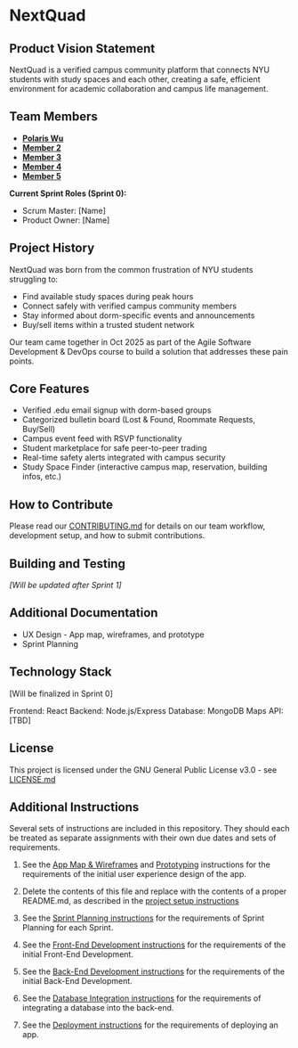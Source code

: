 # NextQuad

## Product Vision Statement
NextQuad is a verified campus community platform that connects NYU students with study spaces and each other, creating a safe, efficient environment for academic collaboration and campus life management.

## Team Members
- **[Polaris Wu](https://github.com/Polaris-Wu450)**
- **[Member 2](https://github.com/username)**
- **[Member 3](https://github.com/username)**
- **[Member 4](https://github.com/username)**
- **[Member 5](https://github.com/username)**

**Current Sprint Roles (Sprint 0):**
- Scrum Master: [Name]
- Product Owner: [Name]

## Project History
NextQuad was born from the common frustration of NYU students struggling to:
- Find available study spaces during peak hours
- Connect safely with verified campus community members
- Stay informed about dorm-specific events and announcements
- Buy/sell items within a trusted student network

Our team came together in Oct 2025 as part of the Agile Software Development & DevOps course to build a solution that addresses these pain points.

## Core Features

- Verified .edu email signup with dorm-based groups
- Categorized bulletin board (Lost & Found, Roommate Requests, Buy/Sell)
- Campus event feed with RSVP functionality
- Student marketplace for safe peer-to-peer trading
- Real-time safety alerts integrated with campus security
- Study Space Finder (interactive campus map, reservation, building infos, etc.)

## How to Contribute
Please read our [CONTRIBUTING.md](./CONTRIBUTING.md) for details on our team workflow, development setup, and how to submit contributions.

## Building and Testing
*[Will be updated after Sprint 1]*

## Additional Documentation

- UX Design - App map, wireframes, and prototype
- Sprint Planning

## Technology Stack
[Will be finalized in Sprint 0]

Frontend: React
Backend: Node.js/Express
Database: MongoDB
Maps API: [TBD]

## License
This project is licensed under the GNU General Public License v3.0 - see [LICENSE.md](./LICENSE.md)

## Additional Instructions
Several sets of instructions are included in this repository. They should each be treated as separate assignments with their own due dates and sets of requirements.

1. See the [App Map & Wireframes](instructions-0a-app-map-wireframes.md) and [Prototyping](./instructions-0b-prototyping.md) instructions for the requirements of the initial user experience design of the app.

2. Delete the contents of this file and replace with the contents of a proper README.md, as described in the [project setup instructions](./instructions-0c-project-setup.md)

3. See the [Sprint Planning instructions](instructions-0d-sprint-planning.md) for the requirements of Sprint Planning for each Sprint.

4. See the [Front-End Development instructions](./instructions-1-front-end.md) for the requirements of the initial Front-End Development.

5. See the [Back-End Development instructions](./instructions-2-back-end.md) for the requirements of the initial Back-End Development.

6. See the [Database Integration instructions](./instructions-3-database.md) for the requirements of integrating a database into the back-end.

7. See the [Deployment instructions](./instructions-4-deployment.md) for the requirements of deploying an app.
